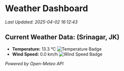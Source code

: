 
# Weather Dashboard

_Last Updated: 2025-04-02 16:12:43_

## Current Weather Data: (Srinagar, JK)
- **Temperature:** 13.3 °C ![Temperature Badge](https://img.shields.io/badge/Temperature-Low%20Temp-blue)
- **Wind Speed:** 0.0 km/h ![Wind Speed Badge](https://img.shields.io/badge/Wind%20Speed-Light%20Wind-blue)

*Powered by Open-Meteo API*
